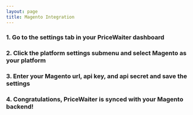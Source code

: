 ```yaml
---
layout: page
title: Magento Integration
---
```


<h3>1. Go to the settings tab in your PriceWaiter dashboard</h3>

<h3>2. Click the platform settings submenu and select Magento as your platform</h3>

<h3>3. Enter your Magento url, api key, and api secret and save the settings</h3>

<h3>4. Congratulations, PriceWaiter is synced with your Magento backend!</h3>
